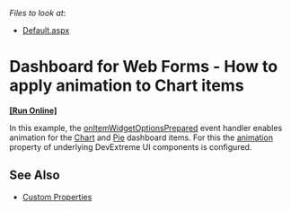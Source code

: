 
<!-- default file list -->
*Files to look at*:

* [Default.aspx](./CS/Default.aspx)
<!-- default file list end -->

# Dashboard for Web Forms - How to apply animation to Chart items
<!-- run online -->
**[[Run Online]](https://codecentral.devexpress.com/333039630/)**
<!-- run online end -->

In this example, the [onItemWidgetOptionsPrepared](https://docs.devexpress.com/Dashboard/js-DevExpress.Dashboard.ViewerApiExtensionOptions?p=netframework#js_devexpress_dashboard_viewerapiextensionoptions_onitemwidgetoptionsprepared) event handler enables animation for the [Chart](https://docs.devexpress.com/Dashboard/117159/web-dashboard/create-dashboards-on-the-web/dashboard-item-settings/chart) and [Pie](https://docs.devexpress.com/Dashboard/117162/web-dashboard/create-dashboards-on-the-web/dashboard-item-settings/pies) dashboard items. For this the [animation](https://js.devexpress.com/Documentation/ApiReference/UI_Components/dxChart/Configuration/animation/) property of underlying DevExtreme UI components is configured.

## See Also

- [Custom Properties](https://docs.devexpress.com/Dashboard/401702/web-dashboard/ui-elements-and-customization/custom-properties)
